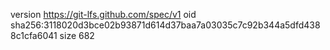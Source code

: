 version https://git-lfs.github.com/spec/v1
oid sha256:3118020d3bce02b93871d614d37baa7a03035c7c92b344a5dfd4388c1cfa6041
size 682
